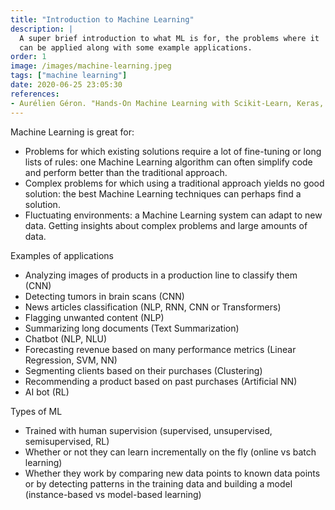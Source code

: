 ```yaml
---
title: "Introduction to Machine Learning"
description: |
  A super brief introduction to what ML is for, the problems where it
  can be applied along with some example applications.
order: 1
image: /images/machine-learning.jpeg
tags: ["machine learning"]
date: 2020-06-25 23:05:30
references:
- Aurélien Géron. "Hands-On Machine Learning with Scikit-Learn, Keras, and TensorFlow."
---
```


Machine Learning is great for:

- Problems for which existing solutions require a lot of fine-tuning or long lists of
rules: one Machine Learning algorithm can often simplify code and perform better than
the traditional approach.
- Complex problems for which using a traditional approach yields no good solution:
the best Machine Learning techniques can perhaps find a solution.
- Fluctuating environments: a Machine Learning system can adapt to new data.
Getting insights about complex problems and large amounts of data.

Examples of applications

- Analyzing images of products in a production line to classify them (CNN)
- Detecting tumors in brain scans (CNN)
- News articles classification (NLP, RNN, CNN or Transformers)
- Flagging unwanted content (NLP)
- Summarizing long documents (Text Summarization)
- Chatbot (NLP, NLU)
- Forecasting revenue based on many performance metrics (Linear Regression, SVM, NN)
- Segmenting clients based on their purchases (Clustering)
- Recommending a product based on past purchases (Artificial NN)
- AI bot (RL)

Types of ML

- Trained with human supervision (supervised, unsupervised, semisupervised, RL)
- Whether or not they can learn incrementally on the fly (online vs batch learning)
- Whether they work by comparing new data points to known data points or by detecting patterns in the training data and building a model (instance-based vs model-based learning)
